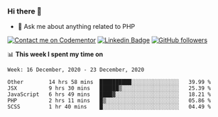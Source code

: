 ### Hi there 👋

<!--
**mustafaculban/mustafaculban** is a ✨ _special_ ✨ repository because its `README.md` (this file) appears on your GitHub profile.

Here are some ideas to get you started:

- 🌱 I’m currently learning ...
- 👯 I’m looking to collaborate on ...
- 🤔 I’m looking for help with ...
- 📫 How to reach me: ...
- 😄 Pronouns: ...
- ⚡ Fun fact: ...

-->
- 💬 Ask me about anything related to PHP

[![Contact me on Codementor](https://www.codementor.io/m-badges/karamusluk/book-session.svg)](https://www.codementor.io/@karamusluk?refer=badge)
[![Linkedin Badge](https://img.shields.io/badge/-Mustafa%20Culban-blue?style=social&logo=Linkedin&logoColor=blue&link=https://www.linkedin.com/in/mustafaculban/)](https://www.linkedin.com/in/mustafaculban/) 
[![GitHub followers](https://img.shields.io/github/followers/karamusluk?label=Follow&style=social)](https://github.com/karamusluk/?tab=follow)


📊 **This week I spent my time on**
<!--START_SECTION:waka-->
```text
Week: 16 December, 2020 - 23 December, 2020

Other        14 hrs 58 mins  ██████████░░░░░░░░░░░░░░░   39.99 % 
JSX          9 hrs 30 mins   ██████▒░░░░░░░░░░░░░░░░░░   25.39 % 
JavaScript   6 hrs 49 mins   ████▓░░░░░░░░░░░░░░░░░░░░   18.21 % 
PHP          2 hrs 11 mins   █▒░░░░░░░░░░░░░░░░░░░░░░░   05.86 % 
SCSS         1 hr 40 mins    █░░░░░░░░░░░░░░░░░░░░░░░░   04.49 % 
```
<!--END_SECTION:waka-->

